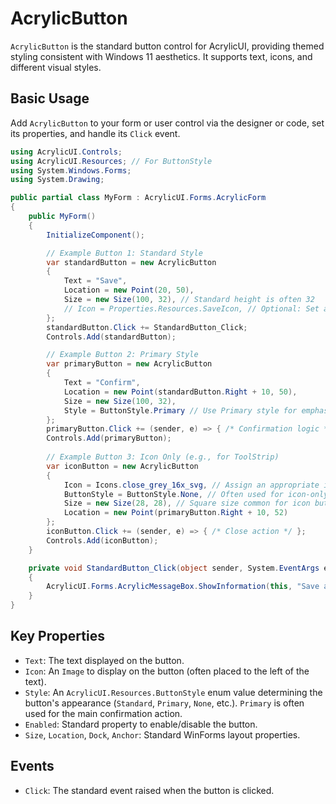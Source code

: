 # AcrylicButton

`AcrylicButton` is the standard button control for AcrylicUI, providing themed styling consistent with Windows 11 aesthetics. It supports text, icons, and different visual styles.

## Basic Usage

Add `AcrylicButton` to your form or user control via the designer or code, set its properties, and handle its `Click` event.

```csharp
using AcrylicUI.Controls;
using AcrylicUI.Resources; // For ButtonStyle
using System.Windows.Forms;
using System.Drawing;

public partial class MyForm : AcrylicUI.Forms.AcrylicForm
{
    public MyForm()
    {
        InitializeComponent();

        // Example Button 1: Standard Style
        var standardButton = new AcrylicButton
        {
            Text = "Save",
            Location = new Point(20, 50),
            Size = new Size(100, 32), // Standard height is often 32
            // Icon = Properties.Resources.SaveIcon, // Optional: Set an icon 
        };
        standardButton.Click += StandardButton_Click; 
        Controls.Add(standardButton);

        // Example Button 2: Primary Style
        var primaryButton = new AcrylicButton
        {
            Text = "Confirm",
            Location = new Point(standardButton.Right + 10, 50),
            Size = new Size(100, 32),
            Style = ButtonStyle.Primary // Use Primary style for emphasis
        };
        primaryButton.Click += (sender, e) => { /* Confirmation logic */ };
        Controls.Add(primaryButton);
        
        // Example Button 3: Icon Only (e.g., for ToolStrip)
        var iconButton = new AcrylicButton
        {
            Icon = Icons.close_grey_16x_svg, // Assign an appropriate image 
            ButtonStyle = ButtonStyle.None, // Often used for icon-only buttons
            Size = new Size(28, 28), // Square size common for icon buttons
            Location = new Point(primaryButton.Right + 10, 52)
        };
        iconButton.Click += (sender, e) => { /* Close action */ };
        Controls.Add(iconButton);
    }

    private void StandardButton_Click(object sender, System.EventArgs e)
    {
        AcrylicUI.Forms.AcrylicMessageBox.ShowInformation(this, "Save action triggered!", "Button Click");
    }
}
```

## Key Properties

*   `Text`: The text displayed on the button.
*   `Icon`: An `Image` to display on the button (often placed to the left of the text).
*   `Style`: An `AcrylicUI.Resources.ButtonStyle` enum value determining the button's appearance (`Standard`, `Primary`, `None`, etc.). `Primary` is often used for the main confirmation action.
*   `Enabled`: Standard property to enable/disable the button.
*   `Size`, `Location`, `Dock`, `Anchor`: Standard WinForms layout properties.

## Events

*   `Click`: The standard event raised when the button is clicked. 